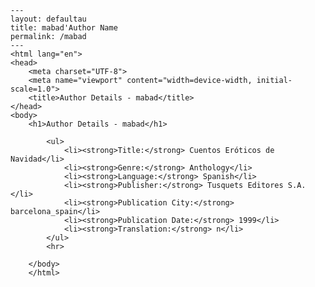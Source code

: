 
    ---
    layout: defaultau
    title: mabad'Author Name 
    permalink: /mabad
    ---
    <html lang="en">
    <head>
        <meta charset="UTF-8">
        <meta name="viewport" content="width=device-width, initial-scale=1.0">
        <title>Author Details - mabad</title>
    </head>
    <body>
        <h1>Author Details - mabad</h1>
        
            <ul>
                <li><strong>Title:</strong> Cuentos Eróticos de Navidad</li>
                <li><strong>Genre:</strong> Anthology</li>
                <li><strong>Language:</strong> Spanish</li>
                <li><strong>Publisher:</strong> Tusquets Editores S.A.</li>
                <li><strong>Publication City:</strong> barcelona_spain</li>
                <li><strong>Publication Date:</strong> 1999</li>
                <li><strong>Translation:</strong> n</li>
            </ul>
            <hr>
            
        </body>
        </html>
        